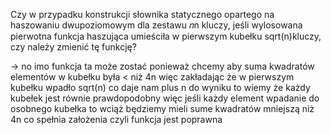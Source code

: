 Czy w przypadku konstrukcji słownika statycznego opartego na haszowaniu dwupoziomowym dla zestawu 𝑛n kluczy, jeśli wylosowana pierwotna funkcja haszująca umieściła w pierwszym kubełku sqrt(n)​ kluczy, czy należy zmienić tę funkcję?


→ no imo funkcja ta może zostać ponieważ chcemy aby
suma kwadratów elementów w kubełku była < niż 4n
więc zakładając że w pierwszym kubełku wpadło sqrt(n) co daje nam plus n do wyniku to wiemy że każdy kubełek jest równie prawdopodobny więc jeśli każdy element wpadanie do osobnego kubełka to wciąż będziemy mieli sume kwadratów mniejszą niż 4n co spełnia założenia czyli funkcja jest poprawna